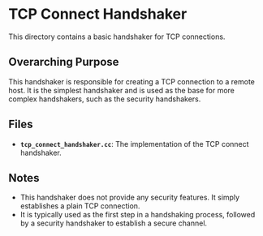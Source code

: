# TCP Connect Handshaker

This directory contains a basic handshaker for TCP connections.

## Overarching Purpose

This handshaker is responsible for creating a TCP connection to a remote host. It is the simplest handshaker and is used as the base for more complex handshakers, such as the security handshakers.

## Files

- **`tcp_connect_handshaker.cc`**: The implementation of the TCP connect handshaker.

## Notes

- This handshaker does not provide any security features. It simply establishes a plain TCP connection.
- It is typically used as the first step in a handshaking process, followed by a security handshaker to establish a secure channel.
